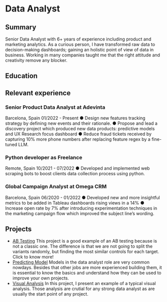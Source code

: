 # Data Analyst

## Summary
Senior Data Analyst with 6+ years of experience including product and marketing analytics. As a curious
person, I have transformed raw data to decision-making dashboards; gaining an holistic point of view of data
in business. Working in many companies taught me that the right attitude and creativity remove any blocker.

#### <a LinkedIn url="https://www.linkedin.com/in/ramón-mariño-solís-490585131/"></a>

## Education


## Relevant experience
### **Senior Product Data Analyst** at Adevinta
  Barcelona, Spain 01/2022 - Present
● Design new features tracking strategy by defining new events and their rationale.
● Propose and lead a discovery project which produced new data products: predictive models and UX Research focus dashboard
● Reduce fraud tickets received by capturing 10% more phone numbers after replacing feature regex by a fine-tuned LLM.
### **Python developer** as Freelance
  Remote, Spain 10/2021 - 07/2022
● Developed and implemented web scraping bots to boost clients data collection process using python.
### **Global Campaign Analyst** at Omega CRM
  Barcelona, Spain 06/2020 - 01/2022
● Developed new and more insightful metrics to be added in Tableau dashboards rising views in a 14%
● Increase open rate by 7% after introducing experimentation techniques in the marketing campaign flow which improved the subject line’s wording.

## Projects

- [AB Testing](https://github.com/RMarinoS/portfolio/blob/main/ab_test_round_roasted_matched_pairs.py)
  This project is a good example of an AB testing because is not a classic one.
  The difference is that we are not going to split the variants randomly, but finding the most similar controls for each target. Click to know more!
- [Predicting Model](https://github.com/RMarinoS/portfolio/blob/main/loans_prediction_model.py)
  Models in the data analyst role are very common nowdays. Besides that other jobs are more experienced building them, it is essential to know the basics and understand how they can be 
  used to improve your own projects.
- [Visual Analysis](https://github.com/RMarinoS/portfolio/blob/main/go_bike_%20visual_analysis-presentation.ipynb)
  In this project, I present an example of a typical visual analysis. Those analysis are crutial for any strong data analyst as are usually the start point of any project.  
  
